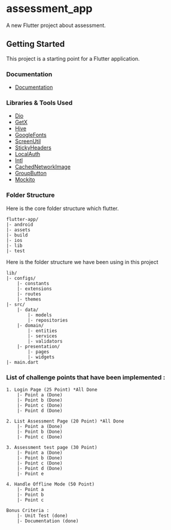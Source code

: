 # assessment_app

A new Flutter project about assessment.

## Getting Started

This project is a starting point for a Flutter application.

### Documentation
* [Documentation](https://docs.google.com/document/d/19PZn1P9JBcM7ptRfS9yo5tUbZhyFDAite_pN9PPCedI/edit?usp=sharing)

### Libraries & Tools Used

* [Dio](https://github.com/flutterchina/dio)
* [GetX](https://pub.dev/packages/get) 
* [Hive](https://pub.dev/packages/hive)
* [GoogleFonts](https://pub.dev/packages/google_fonts)
* [ScreenUtil](https://pub.dev/packages/flutter_screenutil)
* [StickyHeaders](https://pub.dev/packages/sticky_headers)
* [LocalAuth](https://pub.dev/packages/local_auth)
* [Intl](https://pub.dev/packages/intl)
* [CachedNetworkImage](https://pub.dev/packages/cached_network_image)
* [GroupButton](https://pub.dev/packages/group_button)
* [Mockito](https://pub.dev/packages/mockito)

### Folder Structure
Here is the core folder structure which flutter.

```
flutter-app/
|- android
|- assets
|- build
|- ios
|- lib
|- test
```

Here is the folder structure we have been using in this project

```
lib/
|- configs/
    |- constants
    |- extensions
    |- routes
    |- themes
|- src/
    |- data/
        |- models
        |- repositories
    |- domain/
        |- entities
        |- services
        |- validators
    |- presentation/
        |- pages
        |- widgets
|- main.dart
```

### List of challenge points that have been implemented :

```
1. Login Page (25 Point) *All Done
    |- Point a (Done)
    |- Point b (Done)
    |- Point c (Done)
    |- Point d (Done)
    
2. List Assessment Page (20 Point) *All Done
    |- Point a (Done)
    |- Point b (Done)
    |- Point c (Done)
    
3. Assessment test page (30 Point)  
    |- Point a (Done)
    |- Point b (Done)
    |- Point c (Done)
    |- Point d (Done)
    |- Point e
    
4. Handle Offline Mode (50 Point)
    |- Point a 
    |- Point b 
    |- Point c 
    
Bonus Criteria :
    |- Unit Test (done)
    |- Documentation (done)
```